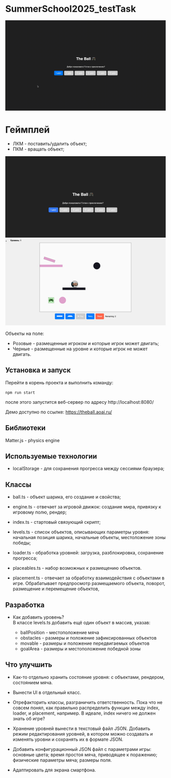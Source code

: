 # SummerSchool2025_testTask

![](docs/demo.gif)

# Геймплей

- ЛКМ - поставить/удалить объект;
- ПКМ - вращать объект;

![](docs/menu.jpg)
![](docs/gameplay.jpg)

Объекты на поле:

- Розовые - размещенные игроком и которые игрок может двигать;
- Черные - размещенные на уровне и которые игрок не может двигать.

## Установка и запуск

Перейти в корень проекта и выполнить команду:

```shell
npm run start
```

после этого запустится веб-сервер по адресу http://localhost:8080/

Демо доступно по ссылке: https://theball.aoai.ru/

## Библиотеки

Matter.js - physics engine

## Используемые технологии

- localStorage - для сохранения прогресса между сессиями браузера;

## Классы

- ball.ts - объект шарика, его создание и свойства;

- engine.ts - отвечает за игровой движок: создание мира, привязку к игровому полю, рендер;

- index.ts - стартовый связующий скрипт;

- levels.ts - список объектов, описывающих параметры уровня: начальная позиция шарика, начальные объекты, местоложение зоны победы;

- loader.ts - обработка уровней: загрузка, разблокировка, сохранение прогресса;

- placeables.ts - набор возможных к размещению объектов.

- placement.ts - отвечает за обработку взаимодействия с объектами в игре. Обрабатывает предпросмотр размещаемого объекта, поворот, размещение и перемещение объектов,

## Разработка

- Как добавить уровень?\
  В классе levels.ts добавить ещё один объект в массив, указав:

  - ballPosition - местоположение мяча
  - obstacles - размеры и положение зафиксированных объектов
  - movable - размеры и положение передвигаемых объектов
  - goalArea - размеры и местоположение победной зоны

## Что улучшить

- Как-то отдельно хранить состояние уровня: с объектами, рендером, состоянием мяча.

- Вынести UI в отдельный класс.

- Отрефакторить классы, разграничить ответственность. Пока что не совсем понял, как правильно распределить функции между index, loader, и placement, например. В идеале, index ничего не должен знать об игре?

- Хранение уровней вынести в текстовый файл JSON. Добавить режим редактирования уровней, в котором можно создавать и изменять уровни и сохранять их в формате JSON.

- Добавить конфигурационный JSON файл с параметрами игры: основные цвета; время простоя мяча, приводящее к поражению; физические параметры мяча; размеры поля.

- Адаптировать для экрана смартфона.
